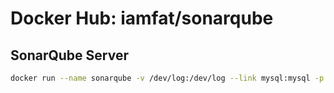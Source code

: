 Docker Hub: iamfat/sonarqube
===========

## SonarQube Server
```bash
docker run --name sonarqube -v /dev/log:/dev/log --link mysql:mysql -p 9000:9000 -d iamfat/sonarqube
```
